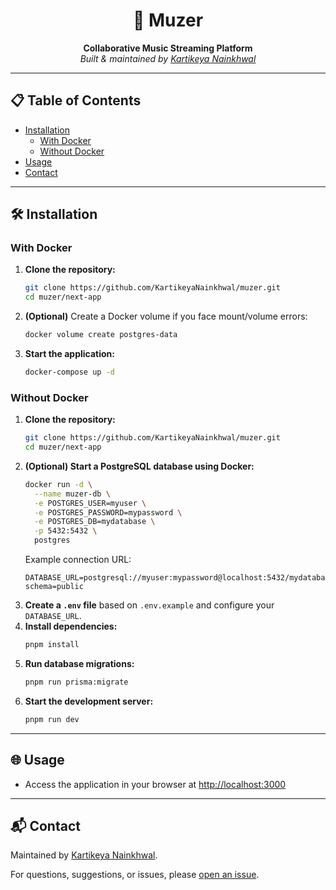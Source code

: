 <h1 align="center">🎵 Muzer</h1>
<p align="center">
  <b>Collaborative Music Streaming Platform</b><br>
  <i>Built & maintained by <a href="https://github.com/KartikeyaNainkhwal">Kartikeya Nainkhwal</a></i>
</p>

---

## 📋 Table of Contents

- [Installation](#installation)
  - [With Docker](#with-docker)
  - [Without Docker](#without-docker)
- [Usage](#usage)
- [Contact](#contact)

---

## 🛠️ Installation

### With Docker

1. **Clone the repository:**
   ```bash
   git clone https://github.com/KartikeyaNainkhwal/muzer.git
   cd muzer/next-app
   ```
2. **(Optional)** Create a Docker volume if you face mount/volume errors:
   ```bash
   docker volume create postgres-data
   ```
3. **Start the application:**
   ```bash
   docker-compose up -d
   ```

### Without Docker

1. **Clone the repository:**
   ```bash
   git clone https://github.com/KartikeyaNainkhwal/muzer.git
   cd muzer/next-app
   ```
2. **(Optional) Start a PostgreSQL database using Docker:**
   ```bash
   docker run -d \
     --name muzer-db \
     -e POSTGRES_USER=myuser \
     -e POSTGRES_PASSWORD=mypassword \
     -e POSTGRES_DB=mydatabase \
     -p 5432:5432 \
     postgres
   ```
   Example connection URL:
   ```
   DATABASE_URL=postgresql://myuser:mypassword@localhost:5432/mydatabase?schema=public
   ```
3. **Create a `.env` file** based on `.env.example` and configure your `DATABASE_URL`.
4. **Install dependencies:**
   ```bash
   pnpm install
   ```
5. **Run database migrations:**
   ```bash
   pnpm run prisma:migrate
   ```
6. **Start the development server:**
   ```bash
   pnpm run dev
   ```

---

## 🌐 Usage

- Access the application in your browser at [http://localhost:3000](http://localhost:3000)

---

## 📬 Contact

Maintained by [Kartikeya Nainkhwal](https://github.com/KartikeyaNainkhwal).

For questions, suggestions, or issues, please [open an issue](https://github.com/KartikeyaNainkhwal/muzer/issues).